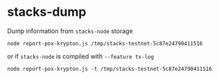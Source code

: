 # stacks-dump

Dump information from `stacks-node` storage

```
node report-pox-krypton.js /tmp/stacks-testnet-5c87e24790411516
```

or if `stacks-node` is compiled with `--feature tx-log`
```
node report-pox-krypton.js -t /tmp/stacks-testnet-5c87e24790411516
```
